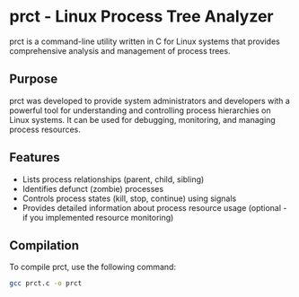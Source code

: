 # prct - Linux Process Tree Analyzer

prct is a command-line utility written in C for Linux systems that provides comprehensive analysis and management of process trees.

## Purpose

prct was developed to provide system administrators and developers with a powerful tool for understanding and controlling process hierarchies on Linux systems. It can be used for debugging, monitoring, and managing process resources.

## Features

*   Lists process relationships (parent, child, sibling)
*   Identifies defunct (zombie) processes
*   Controls process states (kill, stop, continue) using signals
*   Provides detailed information about process resource usage (optional - if you implemented resource monitoring)

## Compilation

To compile prct, use the following command:

```bash
gcc prct.c -o prct
